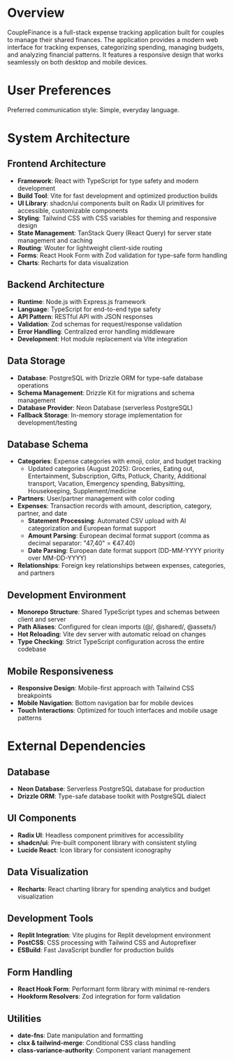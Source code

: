 # Overview

CoupleFinance is a full-stack expense tracking application built for couples to manage their shared finances. The application provides a modern web interface for tracking expenses, categorizing spending, managing budgets, and analyzing financial patterns. It features a responsive design that works seamlessly on both desktop and mobile devices.

# User Preferences

Preferred communication style: Simple, everyday language.

# System Architecture

## Frontend Architecture
- **Framework**: React with TypeScript for type safety and modern development
- **Build Tool**: Vite for fast development and optimized production builds
- **UI Library**: shadcn/ui components built on Radix UI primitives for accessible, customizable components
- **Styling**: Tailwind CSS with CSS variables for theming and responsive design
- **State Management**: TanStack Query (React Query) for server state management and caching
- **Routing**: Wouter for lightweight client-side routing
- **Forms**: React Hook Form with Zod validation for type-safe form handling
- **Charts**: Recharts for data visualization

## Backend Architecture
- **Runtime**: Node.js with Express.js framework
- **Language**: TypeScript for end-to-end type safety
- **API Pattern**: RESTful API with JSON responses
- **Validation**: Zod schemas for request/response validation
- **Error Handling**: Centralized error handling middleware
- **Development**: Hot module replacement via Vite integration

## Data Storage
- **Database**: PostgreSQL with Drizzle ORM for type-safe database operations
- **Schema Management**: Drizzle Kit for migrations and schema management
- **Database Provider**: Neon Database (serverless PostgreSQL)
- **Fallback Storage**: In-memory storage implementation for development/testing

## Database Schema
- **Categories**: Expense categories with emoji, color, and budget tracking
  - Updated categories (August 2025): Groceries, Eating out, Entertainment, Subscription, Gifts, Potluck, Charity, Additional transport, Vacation, Emergency spending, Babysitting, Housekeeping, Supplement/medicine
- **Partners**: User/partner management with color coding
- **Expenses**: Transaction records with amount, description, category, partner, and date
  - **Statement Processing**: Automated CSV upload with AI categorization and European format support
  - **Amount Parsing**: European decimal format support (comma as decimal separator: "47,40" = €47.40)
  - **Date Parsing**: European date format support (DD-MM-YYYY priority over MM-DD-YYYY)
- **Relationships**: Foreign key relationships between expenses, categories, and partners

## Development Environment
- **Monorepo Structure**: Shared TypeScript types and schemas between client and server
- **Path Aliases**: Configured for clean imports (@/, @shared/, @assets/)
- **Hot Reloading**: Vite dev server with automatic reload on changes
- **Type Checking**: Strict TypeScript configuration across the entire codebase

## Mobile Responsiveness
- **Responsive Design**: Mobile-first approach with Tailwind CSS breakpoints
- **Mobile Navigation**: Bottom navigation bar for mobile devices
- **Touch Interactions**: Optimized for touch interfaces and mobile usage patterns

# External Dependencies

## Database
- **Neon Database**: Serverless PostgreSQL database for production
- **Drizzle ORM**: Type-safe database toolkit with PostgreSQL dialect

## UI Components
- **Radix UI**: Headless component primitives for accessibility
- **shadcn/ui**: Pre-built component library with consistent styling
- **Lucide React**: Icon library for consistent iconography

## Data Visualization
- **Recharts**: React charting library for spending analytics and budget visualization

## Development Tools
- **Replit Integration**: Vite plugins for Replit development environment
- **PostCSS**: CSS processing with Tailwind CSS and Autoprefixer
- **ESBuild**: Fast JavaScript bundler for production builds

## Form Handling
- **React Hook Form**: Performant form library with minimal re-renders
- **Hookform Resolvers**: Zod integration for form validation

## Utilities
- **date-fns**: Date manipulation and formatting
- **clsx & tailwind-merge**: Conditional CSS class handling
- **class-variance-authority**: Component variant management